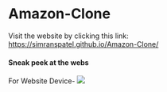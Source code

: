 # Amazon-Clone
Visit the website by clicking this link: <a>https://simranspatel.github.io/Amazon-Clone/</a>

<h4>Sneak peek at the webs</h4>
For Website Device-
<img src="https://i.imgur.com/xbbz8LL.png" >
